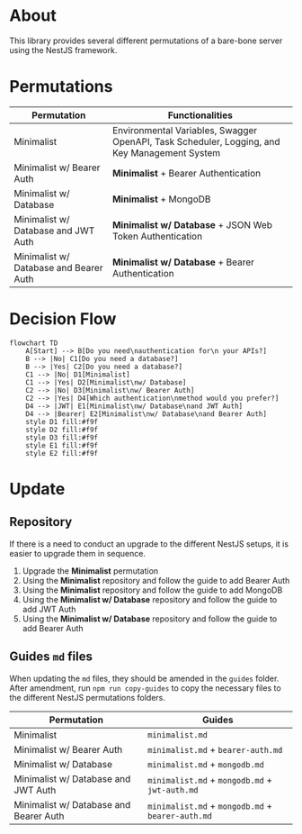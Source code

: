 # About

This library provides several different permutations of a bare-bone server using the NestJS framework.

# Permutations

| Permutation                            | Functionalities                                                                              |
| -------------------------------------- | -------------------------------------------------------------------------------------------- |
| Minimalist                             | Environmental Variables, Swagger OpenAPI, Task Scheduler, Logging, and Key Management System |
| Minimalist w/ Bearer Auth              | **Minimalist** + Bearer Authentication                                                       |
| Minimalist w/ Database                 | **Minimalist** + MongoDB                                                                     |
| Minimalist w/ Database and JWT Auth    | **Minimalist w/ Database** + JSON Web Token Authentication                                   |
| Minimalist w/ Database and Bearer Auth | **Minimalist w/ Database** + Bearer Authentication                                           |

# Decision Flow

```mermaid
flowchart TD
    A[Start] --> B[Do you need\nauthentication for\n your APIs?]
    B --> |No| C1[Do you need a database?]
    B --> |Yes| C2[Do you need a database?]
    C1 --> |No| D1[Minimalist]
    C1 --> |Yes| D2[Minimalist\nw/ Database]
    C2 --> |No| D3[Minimalist\nw/ Bearer Auth]
    C2 --> |Yes| D4[Which authentication\nmethod would you prefer?]
    D4 --> |JWT| E1[Minimalist\nw/ Database\nand JWT Auth]
    D4 --> |Bearer| E2[Minimalist\nw/ Database\nand Bearer Auth]
    style D1 fill:#f9f
    style D2 fill:#f9f
    style D3 fill:#f9f
    style E1 fill:#f9f
    style E2 fill:#f9f
```

# Update

## Repository

If there is a need to conduct an upgrade to the different NestJS setups, it is easier to upgrade them in sequence.

1. Upgrade the **Minimalist** permutation
2. Using the **Minimalist** repository and follow the guide to add Bearer Auth
3. Using the **Minimalist** repository and follow the guide to add MongoDB
4. Using the **Minimalist w/ Database** repository and follow the guide to add JWT Auth
5. Using the **Minimalist w/ Database** repository and follow the guide to add Bearer Auth

## Guides `md` files

When updating the `md` files, they should be amended in the `guides` folder. After amendment, run `npm run copy-guides` to copy the necessary files to the different NestJS permutations folders.

| Permutation                            | Guides                                            |
| -------------------------------------- | ------------------------------------------------- |
| Minimalist                             | `minimalist.md`                                   |
| Minimalist w/ Bearer Auth              | `minimalist.md` + `bearer-auth.md`                |
| Minimalist w/ Database                 | `minimalist.md` + `mongodb.md`                    |
| Minimalist w/ Database and JWT Auth    | `minimalist.md` + `mongodb.md` + `jwt-auth.md`    |
| Minimalist w/ Database and Bearer Auth | `minimalist.md` + `mongodb.md` + `bearer-auth.md` |
